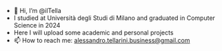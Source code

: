 - 👋 Hi, I’m @ilTella
- I studied at Università degli Studi di Milano and graduated in Computer Science in 2024
- Here I will upload some academic and personal projects
- 📫 How to reach me: alessandro.tellarini.business@gmail.com

<!---
ilTella/ilTella is a ✨ special ✨ repository because its `README.md` (this file) appears on your GitHub profile.
You can click the Preview link to take a look at your changes.
--->
